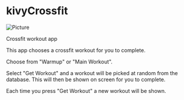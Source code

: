 # kivyCrossfit
![Picture](/data/dumbbell.png)

Crossfit workout app

This app chooses a crossfit workout for you to complete.

Choose from "Warmup" or "Main Workout".

Select "Get Workout" and a workout will be picked at random from the database.
This will then be shown on screen for you to complete.

Each time you press "Get Workout" a new workout will be shown.
